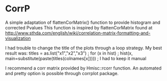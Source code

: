 # CorrP
A simple adaptation of flattenCorMatrix() function to provide histogram and corrected Pvalues
This function is inspired by flattenCorMatrix found at http://www.sthda.com/english/wiki/correlation-matrix-formatting-and-visualization


I had trouble to change the title of the plots through a loop strategy. My best result was:
 titles = as.list("x1","x2","x3")  ;
   for (x in hist)  ;
        hist(x, main=substitute(paste(titles(colnames[x])))) ;
I had to keep it manual


I recommend a corr matrix provided by Hmisc::rcorr function.
An automated and pretty option is possible through corrplot package.
